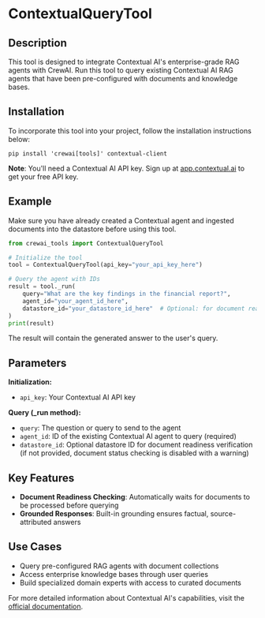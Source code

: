 # ContextualQueryTool

## Description
This tool is designed to integrate Contextual AI's enterprise-grade RAG agents with CrewAI. Run this tool to query existing Contextual AI RAG agents that have been pre-configured with documents and knowledge bases.

## Installation
To incorporate this tool into your project, follow the installation instructions below:

```shell
pip install 'crewai[tools]' contextual-client
```

**Note**: You'll need a Contextual AI API key. Sign up at [app.contextual.ai](https://app.contextual.ai) to get your free API key.

## Example

Make sure you have already created a Contextual agent and ingested documents into the datastore before using this tool. 

```python
from crewai_tools import ContextualQueryTool

# Initialize the tool
tool = ContextualQueryTool(api_key="your_api_key_here")

# Query the agent with IDs
result = tool._run(
    query="What are the key findings in the financial report?",
    agent_id="your_agent_id_here",
    datastore_id="your_datastore_id_here"  # Optional: for document readiness checking
)
print(result)
```

The result will contain the generated answer to the user's query. 

## Parameters
**Initialization:**
- `api_key`: Your Contextual AI API key

**Query (_run method):**
- `query`: The question or query to send to the agent
- `agent_id`: ID of the existing Contextual AI agent to query (required)
- `datastore_id`: Optional datastore ID for document readiness verification (if not provided, document status checking is disabled with a warning)

## Key Features
- **Document Readiness Checking**: Automatically waits for documents to be processed before querying
- **Grounded Responses**: Built-in grounding ensures factual, source-attributed answers

## Use Cases
- Query pre-configured RAG agents with document collections
- Access enterprise knowledge bases through user queries
- Build specialized domain experts with access to curated documents

For more detailed information about Contextual AI's capabilities, visit the [official documentation](https://docs.contextual.ai).